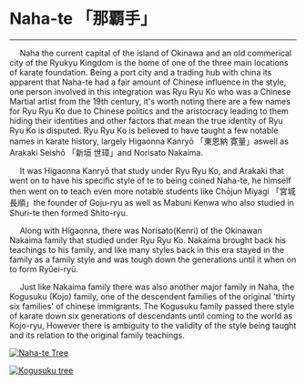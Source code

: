 # Naha-te 「那覇手」
---
 &emsp; Naha the current capital of the island of Okinawa and an old commerical city of the Ryukyu Kingdom is the home of one of the three main locations of karate foundation.  Being a port city and a trading hub with china its apparent that Naha-te had a fair amount of Chinese influence in the style, one person involved in this integration was Ryu Ryu Ko who was a Chinese Martial artist from the 19th century, it's worth noting there are a few names for Ryu Ryu Ko due to Chinese politics and the aristocracy leading to them hiding their identities and other factors that mean the true identity of Ryu Ryu Ko is disputed. Ryu Ryu Ko is believed to have taught a few notable names in karate history, largely Higaonna Kanryō 「東恩納 寛量」aswell as Arakaki Seishō 「新垣 世璋」and Norisato Nakaima.

 &emsp; It was Higaonna Kanryō that study under Ryu Ryu Ko, and Arakaki that went on to have his specific style of te to being coined Naha-te, he himself then went on to teach even more notable students like Chōjun Miyagi 「宮城 長順」the founder of Goju-ryu as well as Mabuni Kenwa who also studied in Shuri-te then formed Shito-ryu.

 &emsp; Along with Higaonna, there was Norisato(Kenri) of the Okinawan Nakaima family that studied under Ryu Ryu Ko. Nakaima brought back his teachings to his family, and like many styles back in this era stayed in the family as a family style and was tough down the generations until it when on to form Ryūei-ryū.  

&emsp; Just like Nakaima family there was also another major family in Naha, the Kogusuku (Kojo) family, one of the descendent families of the original 'thirty six families' of chinese immigrants. The Kogusuku family passed there style of karate down six generations of descendants until coming to the world as Kojo-ryu, However there is ambiguity to the validity of the style being taught and its relation to the original family teachings.

[![Naha-te Tree](/images/naha-te-tree.jpg)](https://www.wikiwand.com/en/Okinawan_martial_arts#/Naha-te)

[![Kogusuku tree](/images/kogusuku-tree.jpg)](https://www.wikiwand.com/en/Okinawan_martial_arts#/Naha-te)